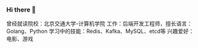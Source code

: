 ### Hi there 👋

曾经就读院校：北京交通大学-计算机学院
工作：后端开发工程师，擅长语言：Golang、Python
学习中的技能：Redis、Kafka、MySQL、etcd等
兴趣爱好：电影、游戏
